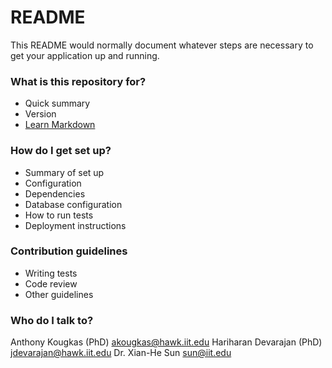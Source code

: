 # README #

This README would normally document whatever steps are necessary to get your application up and running.

### What is this repository for? ###

* Quick summary
* Version
* [Learn Markdown](https://bitbucket.org/tutorials/markdowndemo)

### How do I get set up? ###

* Summary of set up
* Configuration
* Dependencies
* Database configuration
* How to run tests
* Deployment instructions

### Contribution guidelines ###

* Writing tests
* Code review
* Other guidelines

### Who do I talk to? ###
Anthony Kougkas (PhD) akougkas@hawk.iit.edu
Hariharan Devarajan (PhD) jdevarajan@hawk.iit.edu
Dr. Xian-He Sun sun@iit.edu